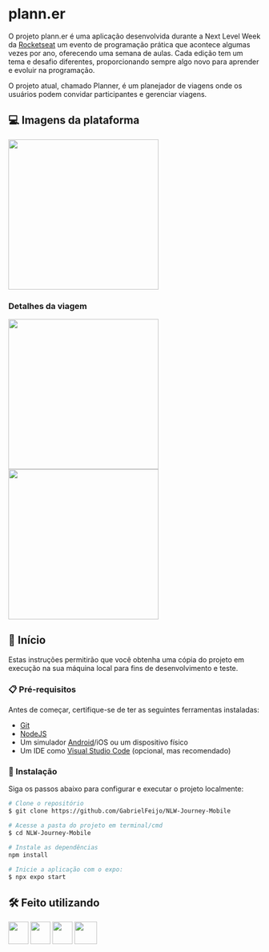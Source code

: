 # plann.er

O projeto plann.er é uma aplicação desenvolvida durante a Next Level Week da [Rocketseat](https://app.rocketseat.com.br/) um evento de programação prática que acontece algumas vezes por ano, oferecendo uma semana de aulas. Cada edição tem um tema e desafio diferentes, proporcionando sempre algo novo para aprender e evoluir na programação.

O projeto atual, chamado Planner, é um planejador de viagens onde os usuários podem convidar participantes e gerenciar viagens.

## 💻 Imagens da plataforma

<img src="https://i.imgur.com/8FGvdTw.png" width="300"/>

### Detalhes da viagem

<img src="https://i.imgur.com/P7GXaCK.png" width="300"/>

<img src="https://i.imgur.com/R5bu4lS.png" width="300"/>

## 🚀 Início

Estas instruções permitirão que você obtenha uma cópia do projeto em execução na sua máquina local para fins de desenvolvimento e teste.

### 📋 Pré-requisitos

Antes de começar, certifique-se de ter as seguintes ferramentas instaladas:

- [Git](https://git-scm.com)
- [NodeJS](https://nodejs.org/en)
- Um simulador [Android](https://developer.android.com/studio/install)/iOS ou um dispositivo físico
- Um IDE como [Visual Studio Code](https://code.visualstudio.com/Download) (opcional, mas recomendado)

### 🔧 Instalação

Siga os passos abaixo para configurar e executar o projeto localmente:

```bash
# Clone o repositório
$ git clone https://github.com/GabrielFeijo/NLW-Journey-Mobile
```

```bash
# Acesse a pasta do projeto em terminal/cmd
$ cd NLW-Journey-Mobile

# Instale as dependências
npm install

# Inicie a aplicação com o expo:
$ npx expo start
```

## 🛠️ Feito utilizando

<img src="https://cdn.jsdelivr.net/gh/devicons/devicon/icons/typescript/typescript-original.svg" width="40" height="45" /> <img src="https://cdn.jsdelivr.net/gh/devicons/devicon@latest/icons/react/react-original.svg" width="40" height="45" /> <img src="https://i.imgur.com/3soqRcx.png" width="40" height="45" /> <img src="https://cdn.jsdelivr.net/gh/devicons/devicon@latest/icons/tailwindcss/tailwindcss-original.svg" width="45" height="45"/>
